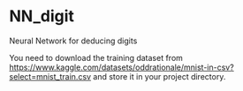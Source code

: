 # NN_digit
Neural Network for deducing digits

You need to download the training dataset from https://www.kaggle.com/datasets/oddrationale/mnist-in-csv?select=mnist_train.csv
and store it in your project directory.
